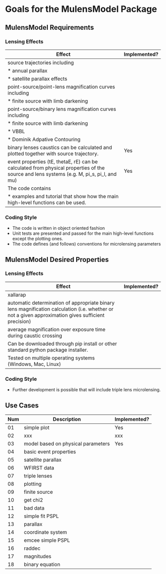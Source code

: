 # Goals for the MulensModel Package

## MulensModel Requirements

### Lensing Effects

|Effect|Implemented?|
|------|------|
| source trajectories including| |
| * annual parallax| |
| * satellite parallax effects| |
| point-source/point-lens magnification curves including| |
| * finite source with limb darkening| |
| point-source/binary lens magnification curves including| |
| * finite source with limb darkening| |
| * VBBL| |
| * Dominik Adpative Contouring| |
| binary lenses caustics can be calculated and plotted together with source trajectory.| Yes |
|event properties (tE, thetaE, rE) can be calculated from physical properties of the source and lens systems (e.g. M, pi_s, pi_l, and mu)| Yes |
| The code contains
| * examples and tutorial that show how the main high-level functions can be used.| |


### Coding Style
- The code is written in object oriented fashion
- Unit tests are presented and passed for the main high-level
   functions except the plotting ones.
- The code defines (and follows) conventions for microlensing parameters

## MulensModel Desired Properties

### Lensing Effects

|Effect|Implemented?|
|------|------|
| xallarap| |
| automatic determination of appropriate binary lens magnification  calculation (i.e. whether or not a given approximation gives  sufficient precision)| |
| average magnification over exposure time during caustic crossing| |
| Can be downloaded through pip install or other standard python  package installer.| |
| Tested on multiple operating systems (Windows, Mac, Linux)| |

### Coding Style
- Further development is possible that will include triple lens microlensing.


## Use Cases

|Num|Description|Implemented?|
|------|------|------|
|01| simple plot | Yes |
|02| xxx | xxx|
|03| model based on physical parameters | Yes|
|04| basic event properties | |
|05| satellite parallax | |
|06| WFIRST data | |
|07| triple lenses | |
|08| plotting | |
|09| finite source | |
|10| get chi2 | |
|11| bad data | |
|12| simple fit PSPL | |
|13| parallax | |
|14| coordinate system | |
|15| emcee simple PSPL | |
|16| raddec | |
|17| magnitudes | |
|18| binary equation | |
